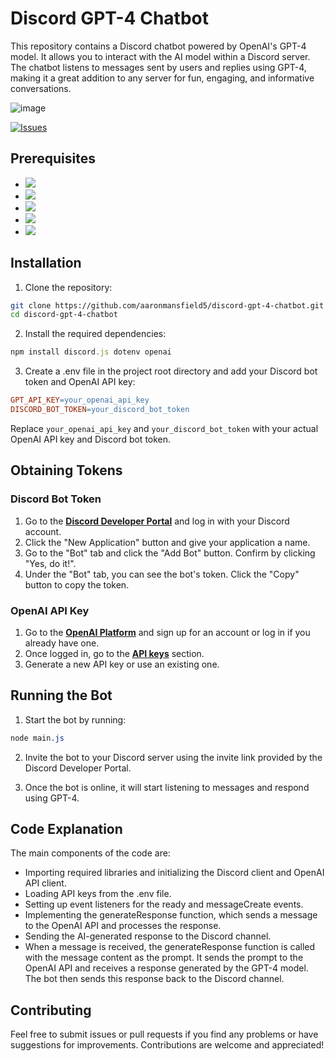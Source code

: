 # Discord GPT-4 Chatbot
This repository contains a Discord chatbot powered by OpenAI's GPT-4 model. It allows you to interact with the AI model within a Discord server. The chatbot listens to messages sent by users and replies using GPT-4, making it a great addition to any server for fun, engaging, and informative conversations.

![image](https://user-images.githubusercontent.com/37600872/226459308-6de92a4e-7665-4a35-9b06-a87d84deae63.png)

<a href="https://github.com/aaronmansfield5/Discord-GPT-4-Chatbot/issues">![Issues](https://img.shields.io/github/issues/aaronmansfield5/Discord-GPT-4-Chatbot?style=flat)</a>

## Prerequisites
- <a href="https://nodejs.org/">![](https://img.shields.io/badge/Node.js-v14.0%2B-brightgreen)</a>
- <a href="https://www.npmjs.com/">![](https://img.shields.io/badge/npm-v6.0%2B-blue)</a>
- <a href="https://discord.com/">![](https://img.shields.io/badge/Discord%20Account-Required-red)</a>
- <a href="https://github.com/aaronmansfield5/Discord-GPT-4-Chatbot#discord-bot-token">![](https://img.shields.io/badge/Discord%20Bot%20Token-Required-red)</a>
- <a href="https://github.com/aaronmansfield5/Discord-GPT-4-Chatbot#openai-api-key">![](https://img.shields.io/badge/OpenAI%20API%20Token-Required-red)</a>

## Installation
1. Clone the repository:
```bash
git clone https://github.com/aaronmansfield5/discord-gpt-4-chatbot.git
cd discord-gpt-4-chatbot
```

2. Install the required dependencies:
```javascript
npm install discord.js dotenv openai
```

3. Create a .env file in the project root directory and add your Discord bot token and OpenAI API key:
```makefile
GPT_API_KEY=your_openai_api_key
DISCORD_BOT_TOKEN=your_discord_bot_token
```
Replace `your_openai_api_key` and `your_discord_bot_token` with your actual OpenAI API key and Discord bot token.

## Obtaining Tokens

### Discord Bot Token
1. Go to the [**Discord Developer Portal**](https://discord.com/developers/applications) and log in with your Discord account.
2. Click the "New Application" button and give your application a name.
3. Go to the "Bot" tab and click the "Add Bot" button. Confirm by clicking "Yes, do it!".
4. Under the "Bot" tab, you can see the bot's token. Click the "Copy" button to copy the token.

### OpenAI API Key
1. Go to the [**OpenAI Platform**](https://platform.openai.com/signup) and sign up for an account or log in if you already have one.
2. Once logged in, go to the [**API keys**](https://platform.openai.com/account/api-keys) section.
3. Generate a new API key or use an existing one.

## Running the Bot
1. Start the bot by running:
```css
node main.js
```
2. Invite the bot to your Discord server using the invite link provided by the Discord Developer Portal.

3. Once the bot is online, it will start listening to messages and respond using GPT-4.

## Code Explanation
The main components of the code are:

- Importing required libraries and initializing the Discord client and OpenAI API client.
- Loading API keys from the .env file.
- Setting up event listeners for the ready and messageCreate events.
- Implementing the generateResponse function, which sends a message to the OpenAI API and processes the response.
- Sending the AI-generated response to the Discord channel.
- When a message is received, the generateResponse function is called with the message content as the prompt. It sends the prompt to the OpenAI API and receives a response generated by the GPT-4 model. The bot then sends this response back to the Discord channel.

## Contributing
Feel free to submit issues or pull requests if you find any problems or have suggestions for improvements. Contributions are welcome and appreciated!
